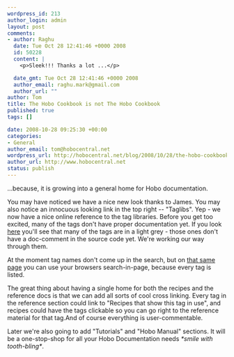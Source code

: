 ```yaml
--- 
wordpress_id: 213
author_login: admin
layout: post
comments: 
- author: Raghu
  date: Tue Oct 28 12:41:46 +0000 2008
  id: 50228
  content: |
    <p>Sleek!!! Thanks a lot ...</p>

  date_gmt: Tue Oct 28 12:41:46 +0000 2008
  author_email: raghu.mark@gmail.com
  author_url: ""
author: Tom
title: The Hobo Cookbook is not The Hobo Cookbook
published: true
tags: []

date: 2008-10-28 09:25:30 +00:00
categories: 
- General
author_email: tom@hobocentral.net
wordpress_url: http://hobocentral.net/blog/2008/10/28/the-hobo-cookbook-is-not-the-hobo-cookbook/
author_url: http://www.hobocentral.net
status: publish
---
```

...because, it is growing into a general home for Hobo documentation.

You may have noticed we have a nice new look thanks to James. You may also notice an innocuous looking link in the top right -- "Taglibs". Yep - we now have a nice online reference to the tag libraries. Before you get too excited, many of the tags don't have proper documentation yet. If you look [here](http://cookbook.hobocentral.net/api_taglibs) you'll see that many of the tags are in a light grey - those ones don't have a doc-comment in the source code yet. We're working our way through them.

At the moment tag names don't come up in the search, but on [that same page](http://cookbook.hobocentral.net/api_taglibs) you can use your browsers search-in-page, because every tag is listed.

The great thing about having a single home for both the recipes and the reference docs is that we can add all sorts of cool cross linking. Every tag in the reference section could link to "Recipes that show this tag in use", and recipes could have the tags clickable so you can go right to the reference material for that tag.And of course everything is user-commentable.

Later we're also going to add "Tutorials" and "Hobo Manual" sections. It will be a one-stop-shop for all your Hobo Documentation needs *\*smile with tooth-bling\**.
